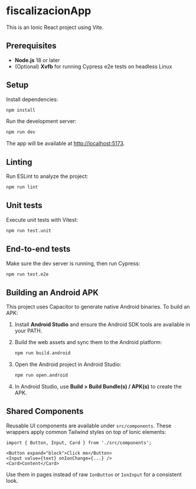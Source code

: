 # fiscalizacionApp

This is an Ionic React project using Vite.

## Prerequisites

- **Node.js** 18 or later
- (Optional) **Xvfb** for running Cypress e2e tests on headless Linux

## Setup

Install dependencies:

```bash
npm install
```

Run the development server:

```bash
npm run dev
```

The app will be available at [http://localhost:5173](http://localhost:5173).

## Linting

Run ESLint to analyze the project:

```bash
npm run lint
```

## Unit tests

Execute unit tests with Vitest:

```bash
npm run test.unit
```

## End-to-end tests

Make sure the dev server is running, then run Cypress:

```bash
npm run test.e2e
```

## Building an Android APK

This project uses Capacitor to generate native Android binaries. To build an APK:

1. Install **Android Studio** and ensure the Android SDK tools are available in your PATH.
2. Build the web assets and sync them to the Android platform:

   ```bash
   npm run build.android
   ```

3. Open the Android project in Android Studio:

   ```bash
   npm run open.android
   ```

4. In Android Studio, use **Build > Build Bundle(s) / APK(s)** to create the APK.


## Shared Components

Reusable UI components are available under `src/components`. These wrappers apply common Tailwind styles on top of Ionic elements:

```tsx
import { Button, Input, Card } from './src/components';

<Button expand="block">Click me</Button>
<Input value={text} onIonChange={...} />
<Card>Content</Card>
```

Use them in pages instead of raw `IonButton` or `IonInput` for a consistent look.
